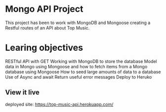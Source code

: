 # Mongo API Project

This project has been to work with MongoDB and Mongoose creating a Restful routes of an API about Top Music.

# Learing objectives
RESTful API with GET
Working with MongoDB to store the database
Model data in Mongo using Mongoose and how to fetch items from a Mongo database using Mongoose
How to seed large amounts of data to a database
Use of Async and await
Return useful error messages
Deploy to Heruko

## View it live
deployed site: https://top-music-api.herokuapp.com/





